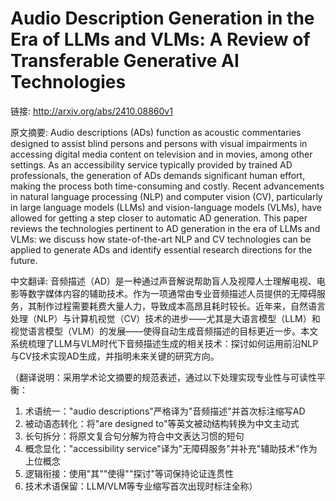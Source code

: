 # Audio Description Generation in the Era of LLMs and VLMs: A Review of Transferable Generative AI Technologies

链接: http://arxiv.org/abs/2410.08860v1

原文摘要:
Audio descriptions (ADs) function as acoustic commentaries designed to assist
blind persons and persons with visual impairments in accessing digital media
content on television and in movies, among other settings. As an accessibility
service typically provided by trained AD professionals, the generation of ADs
demands significant human effort, making the process both time-consuming and
costly. Recent advancements in natural language processing (NLP) and computer
vision (CV), particularly in large language models (LLMs) and vision-language
models (VLMs), have allowed for getting a step closer to automatic AD
generation. This paper reviews the technologies pertinent to AD generation in
the era of LLMs and VLMs: we discuss how state-of-the-art NLP and CV
technologies can be applied to generate ADs and identify essential research
directions for the future.

中文翻译:
音频描述（AD）是一种通过声音解说帮助盲人及视障人士理解电视、电影等数字媒体内容的辅助技术。作为一项通常由专业音频描述人员提供的无障碍服务，其制作过程需要耗费大量人力，导致成本高昂且耗时较长。近年来，自然语言处理（NLP）与计算机视觉（CV）技术的进步——尤其是大语言模型（LLM）和视觉语言模型（VLM）的发展——使得自动生成音频描述的目标更近一步。本文系统梳理了LLM与VLM时代下音频描述生成的相关技术：探讨如何运用前沿NLP与CV技术实现AD生成，并指明未来关键的研究方向。

（翻译说明：采用学术论文摘要的规范表述，通过以下处理实现专业性与可读性平衡：
1. 术语统一："audio descriptions"严格译为"音频描述"并首次标注缩写AD
2. 被动语态转化：将"are designed to"等英文被动结构转换为中文主动式
3. 长句拆分：将原文复合句分解为符合中文表达习惯的短句
4. 概念显化："accessibility service"译为"无障碍服务"并补充"辅助技术"作为上位概念
5. 逻辑衔接：使用"其""使得""探讨"等词保持论证连贯性
6. 技术术语保留：LLM/VLM等专业缩写首次出现时标注全称）

